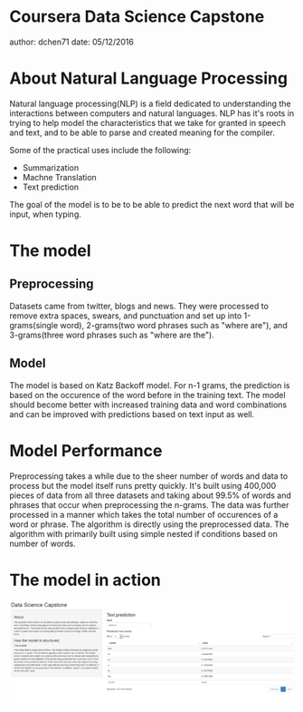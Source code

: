 Coursera Data Science Capstone
========================================================
author: dchen71
date: 05/12/2016

About Natural Language Processing
========================================================

Natural language processing(NLP) is a field dedicated to understanding the interactions between computers and natural languages. NLP has it's roots in trying to help model the characteristics that we take for granted in speech and text, and to be able to parse and created meaning for the compiler. 

Some of the practical uses include the following:
* Summarization
* Machne Translation
* Text prediction

The goal of the model is to be to be able to predict the next word that will be input, when typing.

The model
========================================================

## Preprocessing
Datasets came from twitter, blogs and news. They were processed to remove extra spaces, swears, and punctuation and set up into 1-grams(single word), 2-grams(two word phrases such as "where are"), and 3-grams(three word phrases such as "where are the"). 

## Model
The model is based on Katz Backoff model. For n-1 grams, the prediction is based on the occurence of the word before in the training text. The model should become better with increased training data and word combinations and can be improved with predictions based on text input as well.

Model Performance
========================================================

Preprocessing takes a while due to the sheer number of words and data to process but the model itself runs pretty quickly. It's built using 400,000 pieces of data from all three datasets and taking about 99.5% of words and phrases that occur when preprocessing the n-grams. The data was further processed in a manner which takes the total number of occurences of a word or phrase. The algorithm is directly using the preprocessed data. The algorithm with primarily built using simple nested if conditions based on number of words. 

The model in action
========================================================

![Shiny App](model_pres-figure/img.png "Shinyapp Picture")
